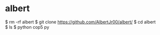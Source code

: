 # albert
$ rm -rf albert
$ git clone https://github.com/AlbertJr00/albert/
$ cd albert
$ ls
$ python cop5 py
